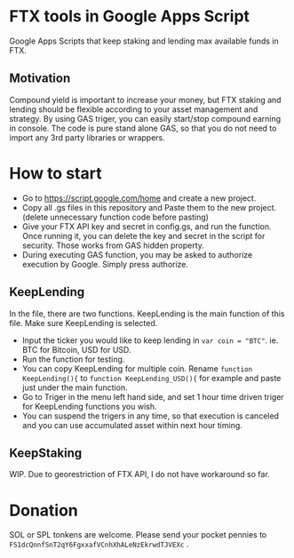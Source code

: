 # FTX tools in Google Apps Script
Google Apps Scripts that keep staking and lending max available funds in FTX.
## Motivation
Compound yield is important to increase your money, but FTX staking and lending should be flexible according to your asset management and strategy. By using GAS triger, you can easily start/stop compound earning in console. The code is pure stand alone GAS, so that you do not need to import any 3rd party libraries or wrappers.
# How to start 
- Go to https://script.google.com/home and create a new project.
- Copy all .gs files in this repository and Paste them to the new project. (delete unnecessary function code before pasting)
- Give your FTX API key and secret in config.gs, and run the function. Once running it, you can delete the key and secret in the script for security. Those works from GAS hidden property.
- During executing GAS function, you may be asked to authorize execution by Google. Simply press authorize.
## KeepLending
In the file, there are two functions. KeepLending is the main function of this file. Make sure KeepLending is selected.
- Input the ticker you would like to keep lending in `var coin = "BTC"`. ie. BTC for Bitcoin, USD for USD.
- Run the function for testing.
- You can copy KeepLending for multiple coin. Rename `function KeepLending(){` to `function KeepLending_USD(){` for example and paste just under the main function.
- Go to Triger in the menu left hand side, and set 1 hour time driven triger for KeepLending functions you wish.
- You can suspend the trigers in any time, so that execution is canceled and you can use accumulated asset within next hour timing.
## KeepStaking
WIP. Due to georestriction of FTX API, I do not have workaround so far.
# Donation
SOL or SPL tonkens are welcome. Please send your pocket pennies to `FS1dcQnnfSnT2qY6FgxxafVCnhXhALeNzEkrwdTJVEXc` .
